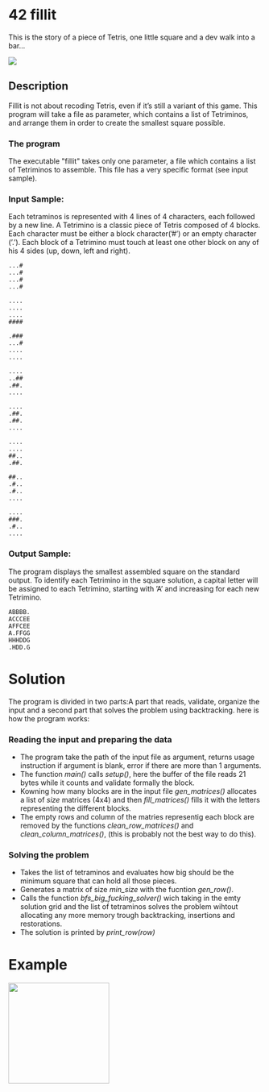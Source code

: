 # 42 fillit
 This is the story of a piece of Tetris, one little square and a dev walk into a bar...

<img src="https://user-images.githubusercontent.com/20647901/62280741-cd83ec80-b44c-11e9-814a-654ebf31ca99.jpg">
 
## Description

 Fillit is not about recoding Tetris, even if it’s still a variant of this game. This program will take a file as parameter, which contains a list of Tetriminos, and arrange them in order to create the smallest square possible.

### The program
 The executable "fillit" takes only one parameter, a file which contains a list of Tetriminos to assemble. This file has a very specific format (see input sample).

### Input Sample:
 Each tetraminos is represented with 4 lines of 4 characters, each followed by a new line. A Tetrimino is a classic piece of Tetris composed of 4 blocks. Each character must be either a block character(’#’) or an empty character (’.’). Each block of a Tetrimino must touch at least one other block on any of his 4 sides (up, down, left and right).

	...#
	...#
	...#
	...#

	....
	....
	....
	####

	.###
	...#
	....
	....

	....
	..##
	.##.
	....

	....
	.##.
	.##.
	....

	....
	....
	##..
	.##.

	##..
	.#..
	.#..
	....

	....
	###.
	.#..
	....


### Output Sample:
The program displays the smallest assembled square on the standard output. To
identify each Tetrimino in the square solution, a capital letter will be assigned to each
Tetrimino, starting with ’A’ and increasing for each new Tetrimino.

	ABBBB.
	ACCCEE
	AFFCEE
	A.FFGG
	HHHDDG
	.HDD.G

# Solution
The program is divided in two parts:A part that reads, validate, organize the input and a second part that solves the problem using backtracking.
here is how the program works:

### Reading the input and preparing the data

* The program take the path of the input file as argument, returns usage instruction if argument is blank, error if there are more than 1 arguments.
* The function _main()_ calls _setup()_, here the buffer of the file reads 21 bytes while it counts and validate formally the block.
* Kowning how many blocks are in the input file _gen_matrices()_ allocates a list of _size_ matrices (4x4) and then _fill_matrices()_ fills it with the letters representing the different blocks.
* The empty rows and column of the matries representig each block are removed by the functions _clean_row_matrices()_ and _clean_column_matrices()_, (this is probably not the best way to do this).

### Solving the problem

* Takes the list of tetraminos and evaluates how big should be the minimum square that can hold all those pieces.
* Generates a matrix of size _min_size_ with the fucntion _gen_row()_.
* Calls the function _bfs_big_fucking_solver()_ wich taking in the emty solution grid and the list of tetraminos solves the problem wihtout allocating any more memory trough backtracking, insertions and restorations.
* The solution is printed by _print_row(row)_


# Example

<img src="https://user-images.githubusercontent.com/20647901/62280783-e096bc80-b44c-11e9-8852-5a76d635a1d0.png" width="200">

